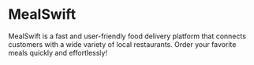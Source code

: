 # MealSwift
MealSwift is a fast and user-friendly food delivery platform that connects customers with a wide variety of local restaurants. Order your favorite meals quickly and effortlessly!
